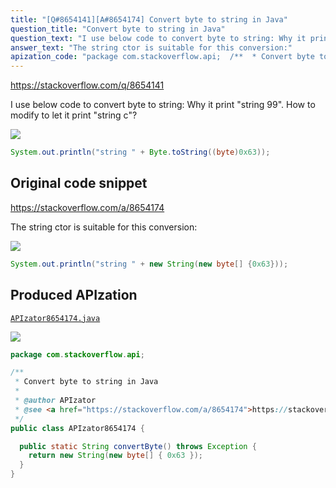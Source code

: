 ```yaml
---
title: "[Q#8654141][A#8654174] Convert byte to string in Java"
question_title: "Convert byte to string in Java"
question_text: "I use below code to convert byte to string: Why it print \"string  99\". How to modify to let it print \"string  c\"?"
answer_text: "The string ctor is suitable for this conversion:"
apization_code: "package com.stackoverflow.api;  /**  * Convert byte to string in Java  *  * @author APIzator  * @see <a href=\"https://stackoverflow.com/a/8654174\">https://stackoverflow.com/a/8654174</a>  */ public class APIzator8654174 {    public static String convertByte() throws Exception {     return new String(new byte[] { 0x63 });   } }"
---
```


https://stackoverflow.com/q/8654141

I use below code to convert byte to string:
Why it print &quot;string  99&quot;.
How to modify to let it print &quot;string  c&quot;?


<div class="code-logo"><img src="/stackoverflow.png" /></div>

```java
System.out.println("string " + Byte.toString((byte)0x63));
```


## Original code snippet

https://stackoverflow.com/a/8654174

The string ctor is suitable for this conversion:

<div class="code-logo"><img src="/stackoverflow.png" /></div>

```java
System.out.println("string " + new String(new byte[] {0x63}));
```

## Produced APIzation

[`APIzator8654174.java`](https://github.com/pasqualesalza/apization-temp/raw/main/data/search/APIzator8654174.java)

<div class="code-logo"><img src="/apizator.png" /></div>

```java
package com.stackoverflow.api;

/**
 * Convert byte to string in Java
 *
 * @author APIzator
 * @see <a href="https://stackoverflow.com/a/8654174">https://stackoverflow.com/a/8654174</a>
 */
public class APIzator8654174 {

  public static String convertByte() throws Exception {
    return new String(new byte[] { 0x63 });
  }
}

```